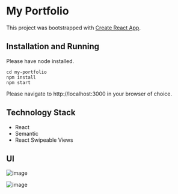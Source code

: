 # My Portfolio

This project was bootstrapped with [Create React App](https://github.com/facebookincubator/create-react-app).

## Installation and Running

Please have node installed.

```shell
cd my-portfolio
npm install
npm start
```

Please navigate to http://localhost:3000 in your browser of choice.

## Technology Stack 
- React
- Semantic 
- React Swipeable Views

## UI
![image](https://github.com/amyliu840/my-portfolio/assets/53245596/67510468-9f8e-440b-af9c-07de296dcf56)

![image](https://github.com/amyliu840/my-portfolio/assets/53245596/40e48747-5f54-4f43-8c61-e813f2e1334a)


